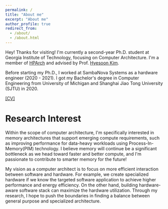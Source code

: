 ```yaml
---
permalink: /
title: "About me"
excerpt: "About me"
author_profile: true
redirect_from: 
  - /about/
  - /about.html
---
```


Hey! Thanks for visiting! I'm currently a second-year Ph.D. student at Georgia Institute of Technology, focusing on Computer Architecture. I'm a member of [HPArch](https://sites.gatech.edu/hparch/) and advised by Prof. [Hyesoon Kim](https://www.cc.gatech.edu/~hyesoon/). 

Before starting my Ph.D., I worked at SambaNova Systems as a hardware engineer (2020 - 2021). I got my Bachelor's degree in Computer Engineering from University of Michigan and Shanghai Jiao Tong University (SJTU) in 2020.

[[CV]](liu-xueyang.github.io/files/Xueyang_Liu_CV_0922.pdf)

Research Interest
======
Within the scope of computer architecture, I'm specifically interested in memory architectures that support emerging compute requirements, such as improving performance for data-heavy workloads using Process-In-Memory(PIM) technology. I believe memory will continue be a significant bottleneck as we head toward faster and better compute, and I'm passionate to contribute to smarter memory for the future! 

My vision as a computer architect is to focus on more efficient interaction between software and hardware. For example, we create specialized hardware if we know the targeted software application to achieve higher performance and energy efficiency. On the other hand, building hardware-aware software stack can maximize the hardware utilization. Through my research, I hope to push the boundaries in finding a balance between general purpose and specialized architecture. 
